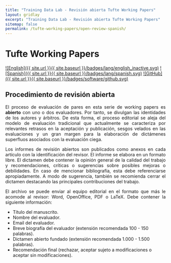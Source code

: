 ```yaml
---
title: "Training Data Lab - Revisión abierta Tufte Working Papers"
layout: gridlay
excerpt: "Training Data Lab - Revisión abierta Tufte Working Papers"
sitemap: false
permalink: /tufte-working-papers/open-review-spanish/
---
```


# Tufte Working Papers

[![English]({{ site.url }}{{ site.baseurl }}/badges/lang/english_inactive.svg)](https://training-datalab.com/tufte-working-papers/open-review/) [![Spanish]({{ site.url }}{{ site.baseurl }}/badges/lang/spanish.svg)](https://training-datalab.com/tufte-working-papers/open-review-spanish/) [![GitHub]({{ site.url }}{{ site.baseurl }}/badges/software/github.svg)](https://github.com/training-datalab/tufte-working-papers)

## Procedimiento de revisión abierta

<p align=" justify">El proceso de evaluación de pares en esta serie de working papers es <b>abierto</b> con uno o dos evaluadores. Por tanto, se divulgan las identidades de los autores y árbitros. De esta forma, el proceso editorial se aleja del modelo de evaluación tradicional que actualmente se caracteriza por relevantes retrasos en la aceptación y publicación, sesgos velados en las evaluaciones y un gran margen para la elaboración de dictámenes superfluos asociados con la evaluación ciega.</p>

<p align=" justify">Los informes de revisión abiertos son publicados como anexos en cada artículo con la identificación del revisor. El informe se elabora en un formato libre. El dictamen debe contener la opinión general de la calidad del trabajo y recomendaciones, críticas o sugerencias sobre posibles mejoras o debilidades. En caso de mencionar bibliografía, esta debe referenciarse apropiadamente. A modo de sugerencia, también se recomienda cerrar el dictamen destacando las principales contribuciones del trabajo.</p>

<p align=" justify">El archivo se puede enviar al equipo editorial en el formato que más le acomode al revisor: Word, OpenOffice, PDF o LaTeX. Debe contener la siguiente información:</p>

- Título del manuscrito.
- Nombre del evaluador.
- Email del evaluador.
- Breve biografía del evaluador (extensión recomendada 100 - 150 palabras).
- Dictamen abierto fundado (extensión recomendada 1.000 - 1.500 palabras).
- Recomendación final (rechazar, aceptar sujeto a modificaciones o aceptar sin modificaciones).
<br />
<br />
